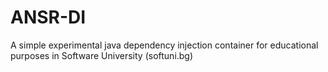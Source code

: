 # ANSR-DI
A simple experimental java dependency injection container for educational purposes in Software University (softuni.bg)
